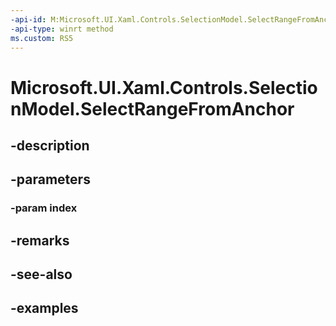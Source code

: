 ```yaml
---
-api-id: M:Microsoft.UI.Xaml.Controls.SelectionModel.SelectRangeFromAnchor(System.Int32)
-api-type: winrt method
ms.custom: RS5
---
```


<!-- Method syntax.
public void SelectionModel.SelectRangeFromAnchor(Int32 index)
-->

# Microsoft.UI.Xaml.Controls.SelectionModel.SelectRangeFromAnchor

## -description

## -parameters
### -param index

## -remarks

## -see-also

## -examples


